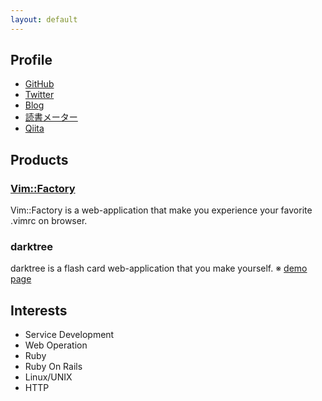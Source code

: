 ```yaml
---
layout: default
---
```


## Profile
- [GitHub](https://github.com/mogulla3)
- [Twitter](https://twitter.com/mogulla3)
- [Blog](http://sandragon.hatenablog.com/)
- [読書メーター](https://elk.bookmeter.com/users/652493/)
- [Qiita](http://qiita.com/mogulla3)

## Products

### [Vim::Factory](http://vimfactory.com)
Vim::Factory is a web-application that make you experience your favorite .vimrc on browser.

### darktree
darktree is a flash card web-application that you make yourself.
※ [demo page](http://darktree.herokuapp.com)

## Interests
- Service Development
- Web Operation
- Ruby
- Ruby On Rails
- Linux/UNIX
- HTTP
